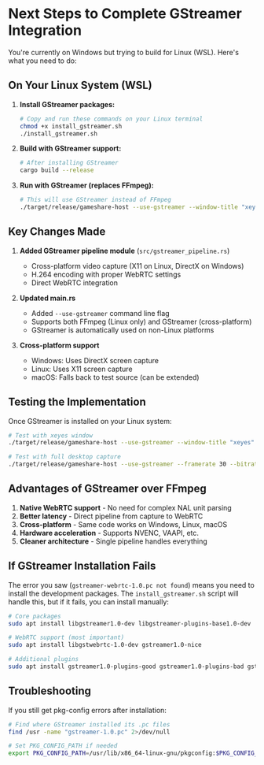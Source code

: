 # Next Steps to Complete GStreamer Integration

You're currently on Windows but trying to build for Linux (WSL). Here's what you need to do:

## On Your Linux System (WSL)

1. **Install GStreamer packages:**
   ```bash
   # Copy and run these commands on your Linux terminal
   chmod +x install_gstreamer.sh
   ./install_gstreamer.sh
   ```

2. **Build with GStreamer support:**
   ```bash
   # After installing GStreamer
   cargo build --release
   ```

3. **Run with GStreamer (replaces FFmpeg):**
   ```bash
   # This will use GStreamer instead of FFmpeg
   ./target/release/gameshare-host --use-gstreamer --window-title "xeyes"
   ```

## Key Changes Made

1. **Added GStreamer pipeline module** (`src/gstreamer_pipeline.rs`)
   - Cross-platform video capture (X11 on Linux, DirectX on Windows)
   - H.264 encoding with proper WebRTC settings
   - Direct WebRTC integration

2. **Updated main.rs**
   - Added `--use-gstreamer` command line flag
   - Supports both FFmpeg (Linux only) and GStreamer (cross-platform)
   - GStreamer is automatically used on non-Linux platforms

3. **Cross-platform support**
   - Windows: Uses DirectX screen capture
   - Linux: Uses X11 screen capture
   - macOS: Falls back to test source (can be extended)

## Testing the Implementation

Once GStreamer is installed on your Linux system:

```bash
# Test with xeyes window
./target/release/gameshare-host --use-gstreamer --window-title "xeyes" --framerate 30 --bitrate 5000

# Test with full desktop capture
./target/release/gameshare-host --use-gstreamer --framerate 30 --bitrate 5000
```

## Advantages of GStreamer over FFmpeg

1. **Native WebRTC support** - No need for complex NAL unit parsing
2. **Better latency** - Direct pipeline from capture to WebRTC
3. **Cross-platform** - Same code works on Windows, Linux, macOS
4. **Hardware acceleration** - Supports NVENC, VAAPI, etc.
5. **Cleaner architecture** - Single pipeline handles everything

## If GStreamer Installation Fails

The error you saw (`gstreamer-webrtc-1.0.pc not found`) means you need to install the development packages. The `install_gstreamer.sh` script will handle this, but if it fails, you can install manually:

```bash
# Core packages
sudo apt install libgstreamer1.0-dev libgstreamer-plugins-base1.0-dev

# WebRTC support (most important)
sudo apt install libgstwebrtc-1.0-dev gstreamer1.0-nice

# Additional plugins
sudo apt install gstreamer1.0-plugins-good gstreamer1.0-plugins-bad gstreamer1.0-x
```

## Troubleshooting

If you still get pkg-config errors after installation:

```bash
# Find where GStreamer installed its .pc files
find /usr -name "gstreamer-1.0.pc" 2>/dev/null

# Set PKG_CONFIG_PATH if needed
export PKG_CONFIG_PATH=/usr/lib/x86_64-linux-gnu/pkgconfig:$PKG_CONFIG_PATH
```